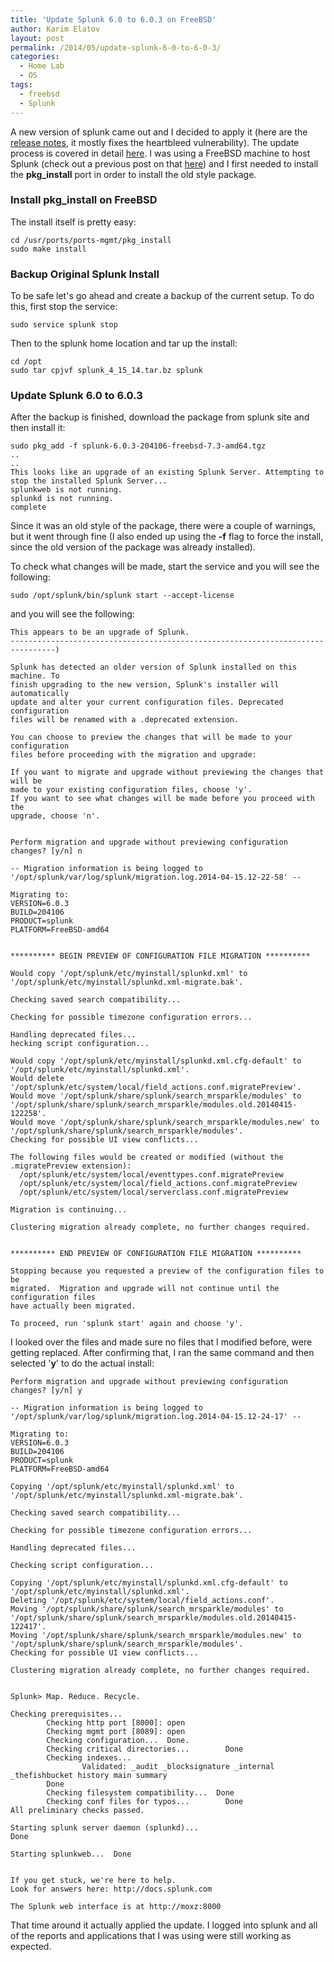 ```yaml
---
title: 'Update Splunk 6.0 to 6.0.3 on FreeBSD'
author: Karim Elatov
layout: post
permalink: /2014/05/update-splunk-6-0-to-6-0-3/
categories:
  - Home Lab
  - OS
tags:
  - freebsd
  - Splunk
---
```


A new version of splunk came out and I decided to apply it (here are the [release notes][1], it mostly fixes the heartbleed vulnerability). The update process is covered in detail [here][2]. I was using a FreeBSD machine to host Splunk (check out a previous post on that [here][3]) and I first needed to install the **pkg_install** port in order to install the old style package.

### Install pkg_install on FreeBSD

The install itself is pretty easy:

    cd /usr/ports/ports-mgmt/pkg_install
    sudo make install


### Backup Original Splunk Install

To be safe let's go ahead and create a backup of the current setup. To do this, first stop the service:

    sudo service splunk stop


Then to the splunk home location and tar up the install:

    cd /opt
    sudo tar cpjvf splunk_4_15_14.tar.bz splunk


### Update Splunk 6.0 to 6.0.3

After the backup is finished, download the package from splunk site and then install it:

    sudo pkg_add -f splunk-6.0.3-204106-freebsd-7.3-amd64.tgz
    ..
    ..
    This looks like an upgrade of an existing Splunk Server. Attempting to stop the installed Splunk Server...
    splunkweb is not running.
    splunkd is not running.
    complete


Since it was an old style of the package, there were a couple of warnings, but it went through fine (I also ended up using the **-f** flag to force the install, since the old version of the package was already installed).

To check what changes will be made, start the service and you will see the following:

    sudo /opt/splunk/bin/splunk start --accept-license


and you will see the following:

    This appears to be an upgrade of Splunk.
    --------------------------------------------------------------------------------)

    Splunk has detected an older version of Splunk installed on this machine. To
    finish upgrading to the new version, Splunk's installer will automatically
    update and alter your current configuration files. Deprecated configuration
    files will be renamed with a .deprecated extension.

    You can choose to preview the changes that will be made to your configuration
    files before proceeding with the migration and upgrade:

    If you want to migrate and upgrade without previewing the changes that will be
    made to your existing configuration files, choose 'y'.
    If you want to see what changes will be made before you proceed with the
    upgrade, choose 'n'.


    Perform migration and upgrade without previewing configuration changes? [y/n] n

    -- Migration information is being logged to '/opt/splunk/var/log/splunk/migration.log.2014-04-15.12-22-58' --

    Migrating to:
    VERSION=6.0.3
    BUILD=204106
    PRODUCT=splunk
    PLATFORM=FreeBSD-amd64


    ********** BEGIN PREVIEW OF CONFIGURATION FILE MIGRATION **********

    Would copy '/opt/splunk/etc/myinstall/splunkd.xml' to '/opt/splunk/etc/myinstall/splunkd.xml-migrate.bak'.

    Checking saved search compatibility...

    Checking for possible timezone configuration errors...

    Handling deprecated files...
    hecking script configuration...

    Would copy '/opt/splunk/etc/myinstall/splunkd.xml.cfg-default' to '/opt/splunk/etc/myinstall/splunkd.xml'.
    Would delete '/opt/splunk/etc/system/local/field_actions.conf.migratePreview'.
    Would move '/opt/splunk/share/splunk/search_mrsparkle/modules' to '/opt/splunk/share/splunk/search_mrsparkle/modules.old.20140415-122258'.
    Would move '/opt/splunk/share/splunk/search_mrsparkle/modules.new' to '/opt/splunk/share/splunk/search_mrsparkle/modules'.
    Checking for possible UI view conflicts...

    The following files would be created or modified (without the .migratePreview extension):
      /opt/splunk/etc/system/local/eventtypes.conf.migratePreview
      /opt/splunk/etc/system/local/field_actions.conf.migratePreview
      /opt/splunk/etc/system/local/serverclass.conf.migratePreview

    Migration is continuing...

    Clustering migration already complete, no further changes required.


    ********** END PREVIEW OF CONFIGURATION FILE MIGRATION **********

    Stopping because you requested a preview of the configuration files to be
    migrated.  Migration and upgrade will not continue until the configuration files
    have actually been migrated.

    To proceed, run 'splunk start' again and choose 'y'.


I looked over the files and made sure no files that I modified before, were getting replaced. After confirming that, I ran the same command and then selected '**y**' to do the actual install:

    Perform migration and upgrade without previewing configuration changes? [y/n] y

    -- Migration information is being logged to '/opt/splunk/var/log/splunk/migration.log.2014-04-15.12-24-17' --

    Migrating to:
    VERSION=6.0.3
    BUILD=204106
    PRODUCT=splunk
    PLATFORM=FreeBSD-amd64

    Copying '/opt/splunk/etc/myinstall/splunkd.xml' to '/opt/splunk/etc/myinstall/splunkd.xml-migrate.bak'.

    Checking saved search compatibility...

    Checking for possible timezone configuration errors...

    Handling deprecated files...

    Checking script configuration...

    Copying '/opt/splunk/etc/myinstall/splunkd.xml.cfg-default' to '/opt/splunk/etc/myinstall/splunkd.xml'.
    Deleting '/opt/splunk/etc/system/local/field_actions.conf'.
    Moving '/opt/splunk/share/splunk/search_mrsparkle/modules' to '/opt/splunk/share/splunk/search_mrsparkle/modules.old.20140415-122417'.
    Moving '/opt/splunk/share/splunk/search_mrsparkle/modules.new' to '/opt/splunk/share/splunk/search_mrsparkle/modules'.
    Checking for possible UI view conflicts...

    Clustering migration already complete, no further changes required.


    Splunk> Map. Reduce. Recycle.

    Checking prerequisites...
            Checking http port [8000]: open
            Checking mgmt port [8089]: open
            Checking configuration...  Done.
            Checking critical directories...        Done
            Checking indexes...
                    Validated: _audit _blocksignature _internal _thefishbucket history main summary
            Done
            Checking filesystem compatibility...  Done
            Checking conf files for typos...        Done
    All preliminary checks passed.

    Starting splunk server daemon (splunkd)...
    Done

    Starting splunkweb...  Done


    If you get stuck, we're here to help.
    Look for answers here: http://docs.splunk.com

    The Splunk web interface is at http://moxz:8000


That time around it actually applied the update. I logged into splunk and all of the reports and applications that I was using were still working as expected.

 [1]: http://docs.splunk.com/Documentation/Splunk/6.0.3/ReleaseNotes/6.0.3
 [2]: http://docs.splunk.com/Documentation/Splunk/6.0.3/installation/Upgradeto6.0onUNIX
 [3]: /2013/12/installing-splunk-freebsd/
